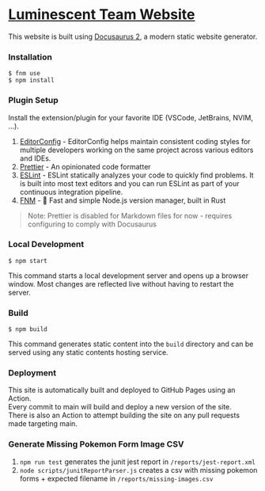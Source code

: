 # [Luminescent Team Website](https://luminescent.team)

This website is built using [Docusaurus 2](https://docusaurus.io/), a modern static website generator.

### Installation

```
$ fnm use
$ npm install
```

### Plugin Setup

Install the extension/plugin for your favorite IDE (VSCode, JetBrains, NVIM, ...).

1. [EditorConfig](https://editorconfig.org/) - EditorConfig helps maintain consistent coding styles for multiple developers working on the same project across various editors and IDEs.
2. [Prettier](https://prettier.io/) - An opinionated code formatter
3. [ESLint](https://eslint.org/) - ESLint statically analyzes your code to quickly find problems. It is built into most text editors and you can run ESLint as part of your continuous integration pipeline.
4. [FNM](https://github.com/Schniz/fnm) - 🚀 Fast and simple Node.js version manager, built in Rust

> Note: Prettier is disabled for Markdown files for now - requires configuring to comply with Docusaurus

### Local Development

```
$ npm start
```

This command starts a local development server and opens up a browser window. Most changes are reflected live without having to restart the server.

### Build

```
$ npm build
```

This command generates static content into the `build` directory and can be served using any static contents hosting service.

### Deployment

This site is automatically built and deployed to GitHub Pages using an Action.  
Every commit to main will build and deploy a new version of the site.  
There is also an Action to attempt building the site on any pull requests made targeting main.

### Generate Missing Pokemon Form Image CSV

1. `npm run test` generates the junit jest report in `/reports/jest-report.xml`
2. `node scripts/junitReportParser.js` creates a csv with missing pokemon forms + expected filename in `/reports/missing-images.csv`
